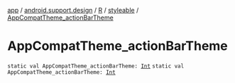 [app](../../../index.md) / [android.support.design](../../index.md) / [R](../index.md) / [styleable](index.md) / [AppCompatTheme_actionBarTheme](./-app-compat-theme_action-bar-theme.md)

# AppCompatTheme_actionBarTheme

`static val AppCompatTheme_actionBarTheme: `[`Int`](https://kotlinlang.org/api/latest/jvm/stdlib/kotlin/-int/index.html)
`static val AppCompatTheme_actionBarTheme: `[`Int`](https://kotlinlang.org/api/latest/jvm/stdlib/kotlin/-int/index.html)